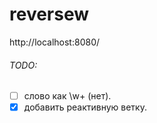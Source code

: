 # reversew
http://localhost:8080/

###### TODO:
- [ ] слово как \w+ (нет).
- [x] добавить реактивную ветку.

